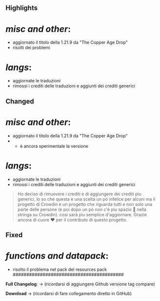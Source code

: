 ## Highlights

# _misc and other_:

- aggiornato il titolo della 1.21.9 da "The Copper Age Drop"
- risolti dei problemi

# _langs_:

- aggiornate le traduzioni
- rimossi i crediti delle traduzioni e aggiunti dei crediti generici

## Changed

# _misc and other_:

- aggiornato il titolo della 1.21.9 da "The Copper Age Drop"
- - è ancora sperimentale la versione

# _langs_:

- aggiornate le traduzioni
- rimossi i crediti delle traduzioni e aggiunti dei crediti generici

> Ho deciso di rimuovere i crediti e di aggiungere dei crediti piu generici, lo so che questa è una scelta un pò infelice per alcuni ma il progetto di Crowdin è un progetto che riguarda tutti e non solo una parte delle persone (e poi dopo un pò non c'è piu spazio 🫤 nella stringa su Crowdin). cosi sarà piu semplice d'aggiornare.
> Grazie ancora di cuore ❤️ per il contributo di questo progetto.

## Fixed

# _functions and datapack_:

- risolto il problema nel pack del resources pack #########################################

**Full Changelog**: -> (ricordarsi di aggiungere Github versione tag compare)

**Download** -> (ricordarsi di fare collegamento diretto in GitHub)
